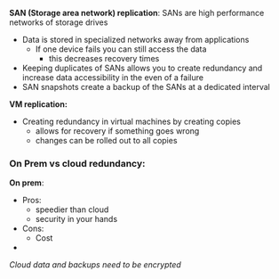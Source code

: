 **SAN (Storage area network) replication**: 
SANs are high performance networks of storage drives 
- Data is stored in specialized networks away from applications
	- If one device fails you can still access the data 
		- this decreases recovery times
- Keeping duplicates of SANs allows you to create redundancy and increase data accessibility in the even of a failure 
- SAN snapshots create a backup of the SANs at a dedicated interval 

**VM replication:** 
- Creating redundancy in virtual machines by creating copies 
	- allows for recovery if something goes wrong
	- changes can be rolled out to all copies 
### On Prem vs cloud redundancy:
**On prem**: 
- Pros: 
	- speedier than cloud 
	- security in your hands
- Cons:
	- Cost
- 


*Cloud data and backups need to be encrypted*